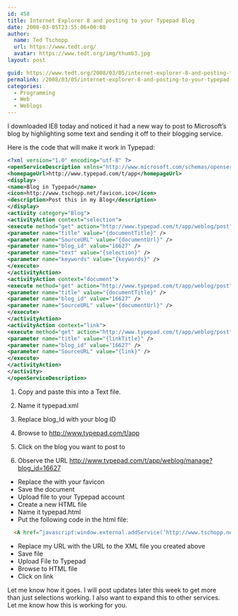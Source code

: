```yaml
---
id: 458
title: Internet Explorer 8 and posting to your Typepad Blog
date: 2008-03-05T23:55:06+00:00
author:
  name: Ted Tschopp
  url: https://www.tedt.org/
  avatar: https://www.tedt.org/img/thumb3.jpg
layout: post

guid: https://www.tedt.org/2008/03/05/internet-explorer-8-and-posting-to-your-typepad-blog/
permalink: /2008/03/05/internet-explorer-8-and-posting-to-your-typepad-blog/
categories:
  - Programming
  - Web
  - Weblogs
---
```

I downloaded IE8 today and noticed it had a new way to post to Microsoft’s blog by highlighting some text and sending it off to their blogging service.

Here is the code that will make it work in Typepad:

~~~xml
<?xml version="1.0" encoding="utf-8" ?>
<openServiceDescription xmlns="http://www.microsoft.com/schemas/openservicedescription/1.0>">
<homepageUrl>http://www.typepad.com/t/app</homepageUrl>
<display>
<name>Blog in Typepad</name>
<icon>http://www.tschopp.net/favicon.ico</icon>
<description>Post this in my Blog</description>
</display>
<activity category="Blog">
<activityAction context="selection">
<execute method="get" action="http://www.typepad.com/t/app/weblog/post">
<parameter name="title" value="{documentTitle}" />
<parameter name="SourceURL" value="{documentUrl}" />
<parameter name="blog_id" value="16627" />
<parameter name="text" value="{selection}" />
<parameter name="keywords" value="{keywords}" />
</execute>
</activityAction>
<activityAction context="document">
<execute method="get" action="http://www.typepad.com/t/app/weblog/post">
<parameter name="title" value="{documentTitle}" />
<parameter name="blog_id" value="16627" />
<parameter name="SourceURL" value="{documentUrl}" />
</execute>
</activityAction>
<activityAction context="link">
<execute method="get" action="http://www.typepad.com/t/app/weblog/post">
<parameter name="title" value="{linkTitle}" />
<parameter name="blog_id" value="16627" />
<parameter name="SourceURL" value="{link}" />
</execute>
</activityAction>
</activity>
</openServiceDescription>
~~~   

  1. Copy and paste this into a Text file.
  2. Name it typepad.xml
  3. Replace blog_Id with your blog ID

  1. Browse to <http://www.typepad.com/t/app>
  2. Click on the blog you want to post to
  3. Observe the URL <http://www.typepad.com/t/app/weblog/manage?blog_id=16627>

  * Replace the <icon> with your favicon
  * Save the document
  * Upload file to your Typepad account
  * Create a new HTML file
  * Name it typepad.html
  * Put the following code in the html file:
~~~html
  <A href=”javascript:window.external.addService(‘http://www.tschopp.net/typepad.xml’);”>Click Here</a>
~~~
  * Replace my URL with the URL to the XML file you created above
  * Save file
  * Upload File to Typepad
  * Browse to HTML file
  * Click on link

Let me know how it goes. I will post updates later this week to get more than just selections working. I also want to expand this to other services. Let me know how this is working for you.